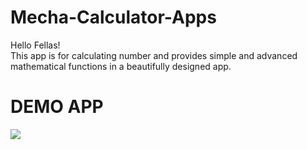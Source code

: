# Mecha-Calculator-Apps

Hello Fellas! <br />
This app is for calculating number and provides simple and advanced mathematical functions in a beautifully designed app.

# DEMO APP
![](https://github.com/ammardarma/Asset/blob/main/My%20Mecha%20Calculator%20Demo.gif)
